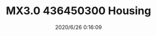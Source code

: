 ﻿---
layout: post 
title: MX3.0 436450300 Housing
tags: MX30
categories: housing-terminal
overview: Micro-Fit 3.0 Receptacle Housing, Single Row, 2 Circuits, UL 94V-0, Low-Halogen, Black
series: MX30
part_number: 436450300
thumb_img: static/202006/333-thumb-20200626081735.jpg
small_img: static/202006/333-20200626081735.jpg
date: 2020/6/26 0:16:09
---




